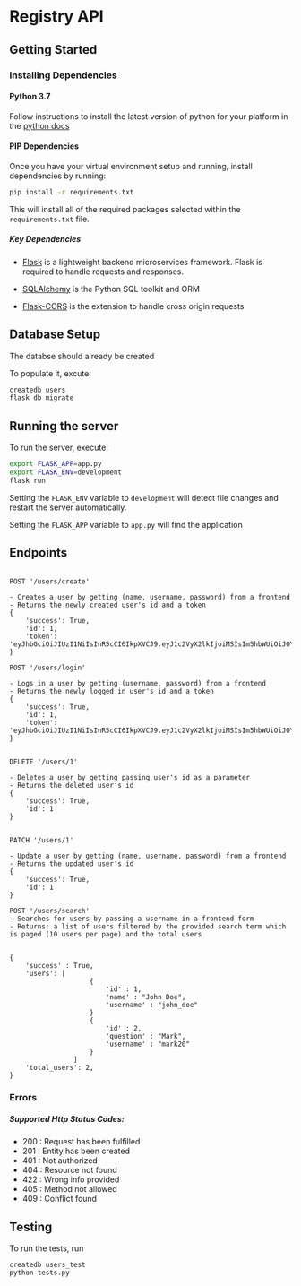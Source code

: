 # Registry API

## Getting Started

### Installing Dependencies

#### Python 3.7

Follow instructions to install the latest version of python for your platform in the [python docs](https://docs.python.org/3/using/unix.html#getting-and-installing-the-latest-version-of-python)

#### PIP Dependencies

Once you have your virtual environment setup and running, install dependencies by running:

```bash
pip install -r requirements.txt
```

This will install all of the required packages selected within the `requirements.txt` file.

##### Key Dependencies

- [Flask](http://flask.pocoo.org/)  is a lightweight backend microservices framework. Flask is required to handle requests and responses.

- [SQLAlchemy](https://www.sqlalchemy.org/) is the Python SQL toolkit and ORM

- [Flask-CORS](https://flask-cors.readthedocs.io/en/latest/#) is the extension to handle cross origin requests

## Database Setup
The databse should already be created

To populate it, excute:
    
```bash
createdb users
flask db migrate 
```

## Running the server

To run the server, execute:

```bash
export FLASK_APP=app.py
export FLASK_ENV=development
flask run
```

Setting the `FLASK_ENV` variable to `development` will detect file changes and restart the server automatically.

Setting the `FLASK_APP` variable to `app.py`  will find the application

## Endpoints
```

POST '/users/create'

- Creates a user by getting (name, username, password) from a frontend
- Returns the newly created user's id and a token
{ 
    'success': True,
    'id': 1,
    'token': 'eyJhbGciOiJIUzI1NiIsInR5cCI6IkpXVCJ9.eyJ1c2VyX2lkIjoiMSIsIm5hbWUiOiJOYW1lIn0.fQiFAVMvXNxpqa44zWjv_U2Ay_RgGMCnoXMo1ft7gZ8'
}

POST '/users/login'

- Logs in a user by getting (username, password) from a frontend
- Returns the newly logged in user's id and a token
{ 
    'success': True,
    'id': 1,
    'token': 'eyJhbGciOiJIUzI1NiIsInR5cCI6IkpXVCJ9.eyJ1c2VyX2lkIjoiMSIsIm5hbWUiOiJOYW1lIn0.fQiFAVMvXNxpqa44zWjv_U2Ay_RgGMCnoXMo1ft7gZ8'
}


DELETE '/users/1'

- Deletes a user by getting passing user's id as a parameter
- Returns the deleted user's id
{ 
    'success': True,
    'id': 1
}

    
PATCH '/users/1'

- Update a user by getting (name, username, password) from a frontend
- Returns the updated user's id
{ 
    'success': True,
    'id': 1
}

POST '/users/search'
- Searches for users by passing a username in a frontend form
- Returns: a list of users filtered by the provided search term which is paged (10 users per page) and the total users 


{
    'success' : True,
    'users': [
                    { 
                        'id' : 1,
                        'name' : "John Doe",
                        'username' : "john_doe"
                    } 
                    { 
                        'id' : 2,
                        'question' : "Mark",
                        'username' : "mark20"
                    } 
                ]
    'total_users': 2,
}

```

### Errors

##### Supported Http Status Codes:
- 200 : Request has been fulfilled
- 201 : Entity has been created
- 401 : Not authorized
- 404 : Resource not found
- 422 : Wrong info provided
- 405 : Method not allowed
- 409 : Conflict found

## Testing
To run the tests, run
```
createdb users_test
python tests.py
```
